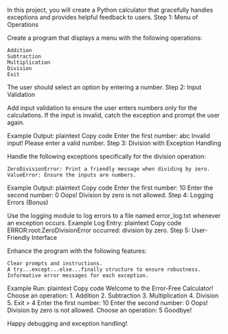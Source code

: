 In this project, you will create a Python calculator that gracefully handles exceptions and provides helpful feedback to users.
Step 1: Menu of Operations

Create a program that displays a menu with the following operations:

    Addition
    Subtraction
    Multiplication
    Division
    Exit

The user should select an option by entering a number.
Step 2: Input Validation

Add input validation to ensure the user enters numbers only for the calculations. If the input is invalid, catch the exception and prompt the user again.

Example Output:
plaintext
Copy code
Enter the first number: abc Invalid input! Please enter a valid number.
Step 3: Division with Exception Handling

Handle the following exceptions specifically for the division operation:

    ZeroDivisionError: Print a friendly message when dividing by zero.
    ValueError: Ensure the inputs are numbers.

Example Output:
plaintext
Copy code
Enter the first number: 10 Enter the second number: 0 Oops! Division by zero is not allowed.
Step 4: Logging Errors (Bonus)

Use the logging module to log errors to a file named error_log.txt whenever an exception occurs.
Example Log Entry:
plaintext
Copy code
ERROR:root:ZeroDivisionError occurred: division by zero.
Step 5: User-Friendly Interface

Enhance the program with the following features:

    Clear prompts and instructions.
    A try...except...else...finally structure to ensure robustness.
    Informative error messages for each exception.

Example Run:
plaintext
Copy code
Welcome to the Error-Free Calculator! Choose an operation: 1. Addition 2. Subtraction 3. Multiplication 4. Division 5. Exit > 4 Enter the first number: 10 Enter the second number: 0 Oops! Division by zero is not allowed. Choose an operation: 5 Goodbye!

Happy debugging and exception handling!
